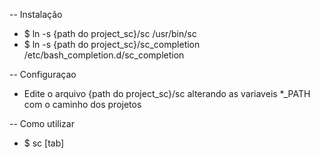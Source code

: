 -- Instalação

- $ ln -s {path do project_sc}/sc /usr/bin/sc
- $ ln -s {path do project_sc}/sc_completion /etc/bash_completion.d/sc_completion

-- Configuraçao

- Edite o arquivo {path do project_sc}/sc alterando as variaveis *_PATH com o caminho dos projetos

-- Como utilizar

- $ sc [tab]
